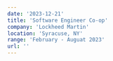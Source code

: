 ```yaml
---
date: '2023-12-21'
title: 'Software Engineer Co-op'
company: 'Lockheed Martin'
location: 'Syracuse, NY'
range: 'February - Auguat 2023'
url: ''
---
```


